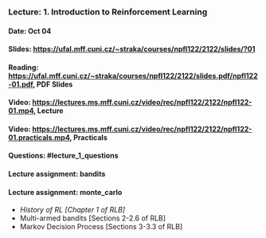 ### Lecture: 1. Introduction to Reinforcement Learning
#### Date: Oct 04
#### Slides: https://ufal.mff.cuni.cz/~straka/courses/npfl122/2122/slides/?01
#### Reading: https://ufal.mff.cuni.cz/~straka/courses/npfl122/2122/slides.pdf/npfl122-01.pdf, PDF Slides
#### Video: https://lectures.ms.mff.cuni.cz/video/rec/npfl122/2122/npfl122-01.mp4, Lecture
#### Video: https://lectures.ms.mff.cuni.cz/video/rec/npfl122/2122/npfl122-01.practicals.mp4, Practicals
#### Questions: #lecture_1_questions
#### Lecture assignment: bandits
#### Lecture assignment: monte_carlo

- *History of RL [Chapter 1 of RLB]*
- Multi-armed bandits [Sections 2-2.6 of RLB]
- Markov Decision Process [Sections 3-3.3 of RLB]
